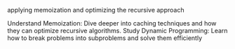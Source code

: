 applying memoization and optimizing the recursive approach


Understand Memoization: Dive deeper into caching techniques and how they can optimize recursive algorithms.
Study Dynamic Programming: Learn how to break problems into subproblems and solve them efficiently